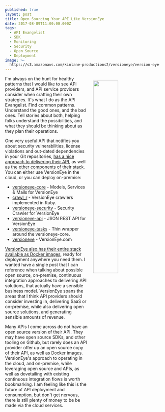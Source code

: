 ```yaml
---
published: true
layout: post
title: Open Sourcing Your API Like VersionEye
date: 2017-08-09T11:00:00.000Z
tags:
  - API Evangelist
  - SDK
  - Monitoring
  - Security
  - Open Source
  - Deployment
image: >-
  https://s3.amazonaws.com/kinlane-productions2/versioneye/version-eye-containers.png
---
```

<p><img src="https://s3.amazonaws.com/kinlane-productions2/versioneye/version-eye-containers.png" align="right" width="40%" style="padding: 15px;" /></p>I'm always on the hunt for healthy patterns that I would like to see API providers, and API service providers consider when crafting their own strategies. It's what I do as the API Evangelist. Find common patterns. Understand the good ones, and the bad ones. Tell stories about both, helping folks understand the possibilities, and what they should be thinking about as they plan their operations.

One very useful API that notifies you about security vulnerabilities, license violations and out-dated dependencies in your Git repositories, [has a nice approach to delivering their API](https://www.versioneye.com/api/), as well as [the other components of their stack](https://github.com/versioneye). You can either use VersionEye in the cloud, or you can deploy on-premise:

- [versioneye-core](https://github.com/versioneye/versioneye-core) - Models, Services & Mails for VersionEye
- [crawl_r](https://github.com/versioneye/crawl_r) - VersionEye crawlers implemented in Ruby.
- [versioneye-security](https://github.com/versioneye/versioneye-security) - Security Crawler for VersionEye
- [versioneye-api](https://github.com/versioneye/versioneye-api) - JSON REST API for VersionEye
- [versioneye-tasks](https://github.com/versioneye/versioneye-tasks) - Thin wrapper around the versioneye-core.
- [versioneye](https://github.com/versioneye/versioneye) - VersionEye.com

[VersionEye also has their entire stack available as Docker images](https://hub.docker.com/u/versioneye/), ready for deployment anywhere you need them. I wanted have a single post that I can reference when talking about possible open source, on-premise, continuous integration approaches to delivering API solutions, that actually have a sensible business model. VersionEye spans the areas that I think API providers should consider investing in, delivering SaaS or on-premise, while also delivering open source solutions, and generating sensible amounts of revenue.

Many APIs I come across do not have an open source version of their API. They may have open source SDKs, and other tooling on Github, but rarely does an API provider offer up an open source copy of their API, as well as Docker images. VersionEye's approach to operating in the cloud, and on-premise, while leveraging open source and APIs, as well as dovetailing with existing continuous integration flows is worth bookmarking. I am feeling like this is the future of API deployment and consumption, but don't get nervous, there is still plenty of money to be be made via the cloud services.
